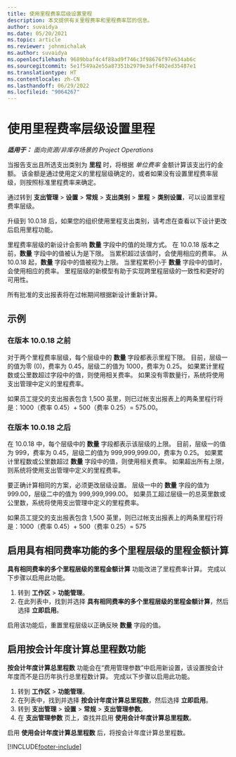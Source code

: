 ```yaml
---
title: 使用里程费率层级设置里程
description: 本文提供有关里程费率和里程费率层的信息。
author: suvaidya
ms.date: 05/20/2021
ms.topic: article
ms.reviewer: johnmichalak
ms.author: suvaidya
ms.openlocfilehash: 9689bbaf4c4f88ad9f746c3f98676f97e634ab6c
ms.sourcegitcommit: 5e1f549a2e55a87351b2979e3aff402ed35487e1
ms.translationtype: HT
ms.contentlocale: zh-CN
ms.lasthandoff: 06/29/2022
ms.locfileid: "9064267"
---
```

# <a name="set-up-mileage-using-mileage-rate-tiers"></a>使用里程费率层级设置里程

_**适用于：** 面向资源/非库存场景的 Project Operations_

当报告支出且所选支出类别为 **里程** 时，将根据 *单位费率* 金额计算该支出行的金额。 该金额是通过使用定义的里程层级确定的，或者如果没有设置里程费率层级，则按照标准里程费率来确定。 

通过转到 **支出管理** > **设置** > **常规** > **支出类别** > **里程** > **类别设置**，可以设置里程费率层级。

升级到 10.0.18 后，如果您的组织使用里程支出类别，请考虑在查看以下设计更改后启用里程功能。 

里程费率层级的新设计会影响 **数量** 字段中的值的处理方式。 在 10.0.18 版本之前，**数量** 字段中的值被认为是下限。 当累积超过该值时，会使用相应的费率。  从 10.0.18 起，**数量** 字段中的值被视为上限。 当里程累积小于 **数量** 字段中的值时，会使用相应的费率。  里程层级的新模型有助于实现跨里程层级的一致性和更好的可用性。   

所有批准的支出报表将在过帐期间根据新设计重新计算。

## <a name="example"></a>示例
 
### <a name="before-version-10018"></a>在版本 10.0.18 之前
对于两个里程费率层级，每个层级中的 **数量** 字段都表示里程下限。 目前，层级一的值为零 (0)，费率为 0.45，层级二的值为 1000，费率为 0.25。 如果累计里程数或公里数超过字段中的值，则使用相关费率。 如果没有零数量行，系统将使用支出管理中定义的里程费率。 
 
如果员工提交的支出报表包含 1,500 英里，则已过帐支出报表上的两条里程行将是：1000（费率 0.45）+ 500（费率 0.25）= 575.00。

### <a name="after-version-10018"></a>在版本 10.0.18 之后
在 10.0.18 中，每个层级中的 **数量** 字段都表示该层级的上限。 目前，层级一的值为 999，费率为 0.45，层级二的值为 999,999,999.00，费率为 0.25。 如果累计里程数或公里数超过 **数量** 字段中的值，则使用相关费率。 如果超出所有上限，则系统将使用支出管理中定义的里程费率。 
 
要正确计算相同的方案，必须更改层级设置。 层级一中的 **数量** 字段的值为 999.00，层级二中的值为 999,999,999.00。 如果员工超过层级一的总英里数或公里数，系统将使用支出管理中定义的里程费率。 
  
如果员工提交的支出报表包含 1,500 英里，则已过帐支出报表上的两条里程行将是：1000（费率 0.45）+ 500（费率 0.25）= 575

## <a name="enable-the-mileage-amount-calculation-for-multiple-mileage-tiers-with-same-rate-feature"></a>启用具有相同费率功能的多个里程层级的里程金额计算

 **具有相同费率的多个里程层级的里程金额计算** 功能改进了里程费率计算。 完成以下步骤以启用此功能。

1. 转到 **工作区** > **功能管理**。 
2. 在此列表中，找到并选择 **具有相同费率的多个里程层级的里程金额计算**，然后选择 **立即启用**。

启用该功能后，重置里程层级以正确反映 **数量** 字段的值。 

## <a name="enable-the-mileage-totals-calculation-by-fiscal-year-feature"></a>启用按会计年度计算总里程数功能

**按会计年度计算总里程数** 功能会在“费用管理参数”中启用新设置，该设置按会计年度而不是日历年执行总里程数计算。 完成以下步骤以启用此功能。

1. 转到 **工作区** > **功能管理**。
1. 在列表中，找到并选择 **按会计年度计算总里程数**，然后选择 **立即启用**。
1. 转到 **支出管理** > **设置** > **常规** > **支出管理参数**。
1. 在 **支出管理参数** 页上，查找并启用 **使用会计年度计算总里程数**。

启用 **使用会计年度计算总里程数** 后，将按会计年度计算总里程数。

[!INCLUDE[footer-include](../includes/footer-banner.md)]
